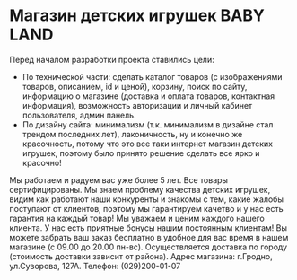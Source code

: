 # Магазин детских игрушек BABY LAND


Перед началом разработки проекта ставились цели:
- По технической части: сделать каталог товаров (с изображениями товаров, описанием, id и ценой), корзину, поиск по сайту, информацию о магазине (доставка и оплата товаров, контактная информация), возможность авторизации и личный кабинет пользователя, админ панель.  
- По дизайну сайта: минимализм (т.к. минимализм в дизайне стал трендом последних лет), лаконичность, ну и конечно же красочность, потому что это все таки интернет магазин детских игрушек, поэтому было принято решение сделать все ярко и красочно!

Мы работаем и радуем вас уже более 5 лет. Все товары сертифицированы. Мы знаем проблему качества детских игрушек, видим как работают наши конкуренты и знакомы с тем, какие жалобы поступают от клиентов, поэтому мы гарантируем качетво и у нас есть гарантия на каждый товар! Мы уважаем и ценим каждого нашего клиента. У нас есть приятные бонусы нашим постоянным клиентам! 
Вы можете забрать ваш заказ бесплатно в удобное для вас время в нашем магазине (с 09.00 до 20.00 пн-вс). Осуществляется доставка по городу (стоимость доставки зависит от района). 
Адрес магазина: г.Гродно, ул.Суворова, 127А. Телефон: (029)200-01-07
